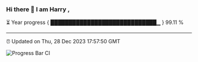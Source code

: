 ### Hi there 👋 I am Harry , 

⏳ Year progress { █████████████████████████████▁ } 99.11 %

---

⏰ Updated on Thu, 28 Dec 2023 17:57:50 GMT

![Progress Bar CI](https://github.com/duykhang68/duykhang68/workflows/Progress%20Bar%20CI/badge.svg)
